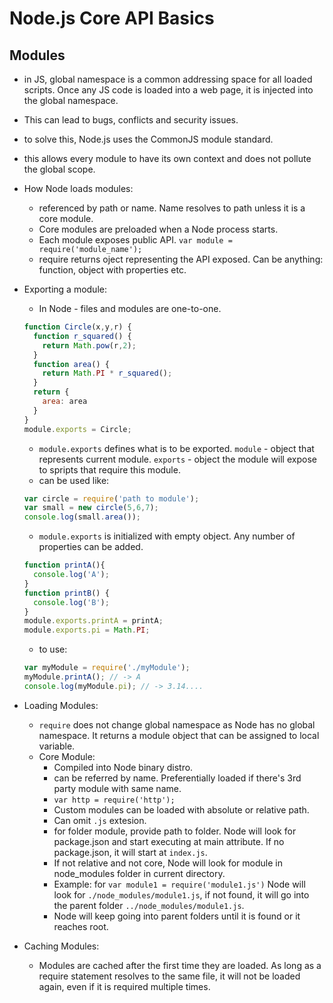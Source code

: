 # Node.js Core API Basics

## Modules
* in JS, global namespace is a common addressing space for all loaded scripts. Once any JS code is loaded into a web page, it is injected into the global namespace.
* This can lead to bugs, conflicts and security issues.
* to solve this, Node.js uses the CommonJS module standard.
* this allows every module to have its own context and does not pollute the global scope.
* How Node loads modules:
  * referenced by path or name. Name resolves to path unless it is a core module.
  * Core modules are preloaded when a Node process starts.
  * Each module exposes public API. `var module = require('module_name');`
  * require returns oject representing the API exposed. Can be anything: function, object with properties etc.
* Exporting a module:
  * In Node - files and modules are one-to-one.
  ```javascript
  function Circle(x,y,r) {
    function r_squared() {
      return Math.pow(r,2);
    }
    function area() {
      return Math.PI * r_squared();
    }
    return {
      area: area
    }
  }
  module.exports = Circle;
  ```
  * `module.exports` defines what is to be exported. `module` - object that represents current module. `exports` - object the module will expose to spripts that require this module.
  * can be used like:
  ```javascript
  var circle = require('path to module');
  var small = new circle(5,6,7);
  console.log(small.area());
  ```
  * `module.exports` is initialized with empty object. Any number of properties can be added.
  ```javascript
  function printA(){
    console.log('A');
  }
  function printB() {
    console.log('B');
  }
  module.exports.printA = printA;
  module.exports.pi = Math.PI;
  ```
  * to use:
  ```javascript
  var myModule = require('./myModule');
  myModule.printA(); // -> A
  console.log(myModule.pi); // -> 3.14....
  ```
* Loading Modules:
  * `require` does not change global namespace as Node has no global namespace. It returns a module object that can be assigned to local variable.
  * Core Module:
    * Compiled into Node binary distro.
    * can be referred by name. Preferentially loaded if there's 3rd party module with same name.
    * `var http = require('http');`
    * Custom modules can be loaded with absolute or relative path.
    * Can omit `.js` extesion.
    * for folder module, provide path to folder. Node will look for package.json and start executing at main attribute. If no package.json, it will start at `index.js`.
    * If not relative and not core, Node will look for module in node_modules folder in current directory.
    * Example: for `var module1 = require('module1.js')` Node will look for `./node_modules/module1.js`, if not found, it will go into the parent folder `../node_modules/module1.js`.
    * Node will keep going into parent folders until it is found or it reaches root.
    
* Caching Modules: 
  * Modules are cached after the first time they are loaded. As long as a require statement resolves to the same file, it will not be loaded again, even if it is required multiple times.
